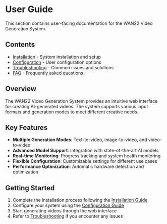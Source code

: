 # User Guide

This section contains user-facing documentation for the WAN22 Video Generation System.

## Contents

- [Installation](installation.md) - System installation and setup
- [Configuration](configuration.md) - User configuration options
- [Troubleshooting](troubleshooting.md) - Common issues and solutions
- [FAQ](faq.md) - Frequently asked questions

## Overview

The WAN22 Video Generation System provides an intuitive web interface for creating AI-generated videos. The system supports various input formats and generation modes to meet different creative needs.

## Key Features

- **Multiple Generation Modes**: Text-to-video, image-to-video, and video-to-video
- **Advanced Model Support**: Integration with state-of-the-art AI models
- **Real-time Monitoring**: Progress tracking and system health monitoring
- **Flexible Configuration**: Customizable settings for different use cases
- **Performance Optimization**: Automatic hardware detection and optimization

## Getting Started

1. Complete the installation process following the [Installation Guide](installation.md)
2. Configure your system using the [Configuration Guide](configuration.md)
3. Start generating videos through the web interface
4. Refer to [Troubleshooting](troubleshooting.md) if you encounter any issues
